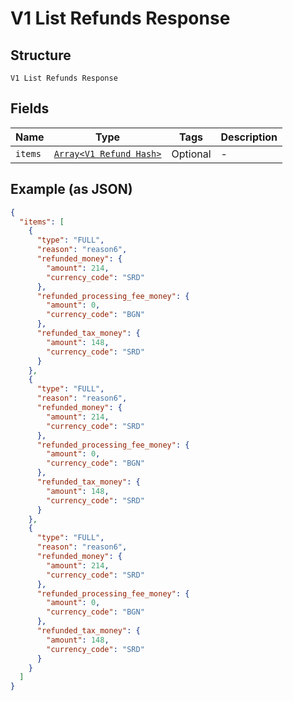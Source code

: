 
# V1 List Refunds Response

## Structure

`V1 List Refunds Response`

## Fields

| Name | Type | Tags | Description |
|  --- | --- | --- | --- |
| `items` | [`Array<V1 Refund Hash>`](../../doc/models/v1-refund.md) | Optional | - |

## Example (as JSON)

```json
{
  "items": [
    {
      "type": "FULL",
      "reason": "reason6",
      "refunded_money": {
        "amount": 214,
        "currency_code": "SRD"
      },
      "refunded_processing_fee_money": {
        "amount": 0,
        "currency_code": "BGN"
      },
      "refunded_tax_money": {
        "amount": 148,
        "currency_code": "SRD"
      }
    },
    {
      "type": "FULL",
      "reason": "reason6",
      "refunded_money": {
        "amount": 214,
        "currency_code": "SRD"
      },
      "refunded_processing_fee_money": {
        "amount": 0,
        "currency_code": "BGN"
      },
      "refunded_tax_money": {
        "amount": 148,
        "currency_code": "SRD"
      }
    },
    {
      "type": "FULL",
      "reason": "reason6",
      "refunded_money": {
        "amount": 214,
        "currency_code": "SRD"
      },
      "refunded_processing_fee_money": {
        "amount": 0,
        "currency_code": "BGN"
      },
      "refunded_tax_money": {
        "amount": 148,
        "currency_code": "SRD"
      }
    }
  ]
}
```

